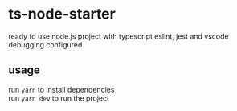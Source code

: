 # ts-node-starter

ready to use node.js project with typescript eslint, jest and vscode debugging configured

## usage

run `yarn` to install dependencies  
run `yarn dev` to run the project
